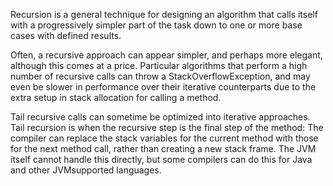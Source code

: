 Recursion is a general technique for designing an algorithm that calls itself with a progressively simpler part of the task down to one or more base cases with defined results.

Often, a recursive approach can appear simpler, and perhaps more elegant, although this comes at a price. Particular algorithms that perform a high number of recursive calls can throw a StackOverflowException, and may even be slower in performance over their iterative counterparts due to the extra setup in stack allocation for calling a method.

Tail recursive calls can sometime be optimized into iterative approaches. Tail recursion is when the recursive step is the final step of the method: The compiler can replace the stack variables for the current method with those for the next method call, rather than creating a new stack frame. The JVM itself cannot handle this directly, but some compilers can do this for Java and other JVMsupported languages.
